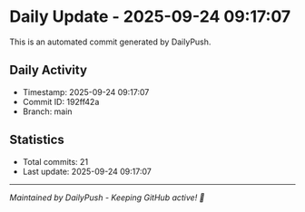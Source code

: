 # Daily Update - 2025-09-24 09:17:07

This is an automated commit generated by DailyPush.

## Daily Activity
- Timestamp: 2025-09-24 09:17:07
- Commit ID: 192ff42a
- Branch: main

## Statistics
- Total commits: 21
- Last update: 2025-09-24 09:17:07

---
*Maintained by DailyPush - Keeping GitHub active! 🚀*
